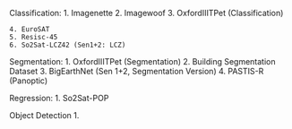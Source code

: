 Classification: 
    1. Imagenette 
    2. Imagewoof
    3. OxfordIIITPet (Classification)

    4. EuroSAT
    5. Resisc-45
    6. So2Sat-LCZ42 (Sen1+2: LCZ) 

Segmentation:
    1. OxfordIIITPet (Segmentation)
    2. Building Segmentation Dataset 
    3. BigEarthNet (Sen 1+2, Segmentation Version)
    4. PASTIS-R (Panoptic)

Regression:
    1. So2Sat-POP

Object Detection
    1. 